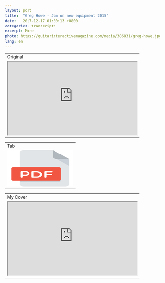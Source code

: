 ```yaml
---
layout: post
title:  "Greg Howe - Jam on new equipment 2015"
date:   2017-12-17 01:30:13 +0800
categories: transcripts
excerpt: More
photo: https://guitarinteractivemagazine.com/media/386831/greg-howe.jpg?anchor=center&mode=crop&quality=70&width=758&height=505&bgcolor=ffffff&rnd=131203276820000000
lang: en
---
```


 

<table width="100%">
<tbody>
<tr>
<td>Original</td>
</tr>
<tr>
<td><iframe width="420" height="240" src="https://www.youtube.com/embed/wJjZsK24rgI"></iframe></td>
</tr>
</tbody>
</table>
<table width="100%">
<tbody>
<tr>
<td>Tab</td>
</tr>
<tr>
<td><a href="https://drive.google.com/open?id=0B266x47CsrtIbk1xNG84WlFmejA" target="_blank" rel="noopener"><img src="img/icons/pdf.png" width="215" height="120"/></a></td>
</tr>
</tbody>
</table>
<table width="100%">
<tbody>
<tr>
<td>My Cover</td>
</tr>
<tr>
<td><iframe width="420" height="240" src="https://www.youtube.com/watch?v=4fFZc-xfOuI"></iframe></td>
</tr>
</tbody>
</table>

 

